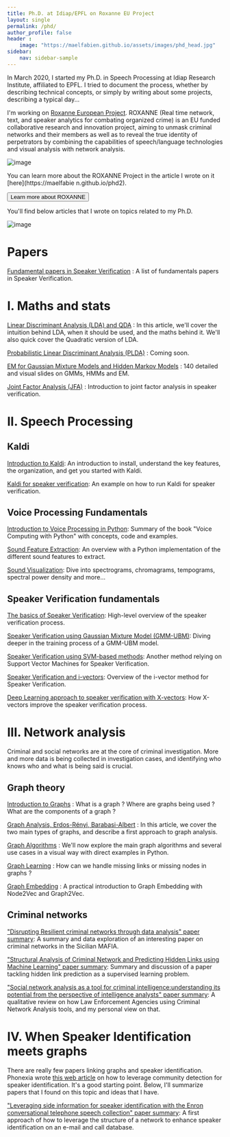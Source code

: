 ```yaml
---
title: Ph.D. at Idiap/EPFL on Roxanne EU Project
layout: single
permalink: /phd/
author_profile: false
header :
    image: "https://maelfabien.github.io/assets/images/phd_head.jpg"
sidebar:
    nav: sidebar-sample
---
```


In March 2020, I started my Ph.D. in Speech Processing at Idiap Research Institute, affiliated to EPFL. I tried to document the process, whether by describing technical concepts, or simply by writing about some projects, describing a typical day...

I'm working on [Roxanne European Project](https://roxanne-euproject.org/). ROXANNE (Real time network, text, and speaker analytics for combating organized crime) is an EU funded collaborative research and innovation project, aiming to unmask criminal networks and their members as well as to reveal the true identity of perpetrators by combining the capabilities of speech/language technologies and visual analysis with network analysis.

![image](https://maelfabien.github.io/assets/images/roxanne-framework.png)

You can learn more about the ROXANNE Project in the article I wrote on it [here](https://maelfabie
n.github.io/phd2).


<input action="action" class="button" type="button" value="Learn more about ROXANNE" onclick="window.location.href='https://maelfabien.github.io/phd2/'" />

You'll find below articles that I wrote on topics related to my Ph.D.

![image](https://maelfabien.github.io/assets/images/phd_tech.png)

# Papers

[Fundamental papers in Speaker Verification](https://maelfabien.github.io/signal/papers_speech) : A list of fundamentals papers in Speaker Verification.

# I. Maths and stats

[Linear Discriminant Analysis (LDA) and QDA](https://maelfabien.github.io/machinelearning/LDA/) : In this article, we'll cover the intuition behind LDA, when it should be used, and the maths behind it. We'll also quick cover the Quadratic version of LDA.

[Probabilistic Linear Discriminant Analysis (PLDA)](https://maelfabien.github.io/machinelearning/PLDA/) : Coming soon.

[EM for Gaussian Mixture Models and Hidden Markov Models](https://maelfabien.github.io/machinelearning/GMM/) : 140 detailed and visual slides on GMMs, HMMs and EM.

[Joint Factor Analysis (JFA)](https://maelfabien.github.io/machinelearning/JFA/) : Introduction to joint factor analysis in speaker verification.

# II. Speech Processing

## Kaldi

[Introduction to Kaldi](https://maelfabien.github.io/signal/kaldi/): An introduction to install, understand the key features, the organization, and get you started with Kaldi.

[Kaldi for speaker verification](https://maelfabien.github.io/signal/kaldi2/): An example on how to run Kaldi for speaker verification.

## Voice Processing Fundamentals

[Introduction to Voice Processing in Python](https://maelfabien.github.io/machinelearning/Speech8/#): Summary of the book "Voice Computing with Python" with concepts, code and examples.

[Sound Feature Extraction](https://maelfabien.github.io/machinelearning/Speech9/#): An overview with a Python implementation of the different sound features to extract.

[Sound Visualization](https://maelfabien.github.io/machinelearning/Speech10/#): Dive into spectrograms, chromagrams, tempograms, spectral power density and more...

## Speaker Verification fundamentals

[The basics of Speaker Verification](https://maelfabien.github.io/machinelearning/basics_speech/): High-level overview of the speaker verification process.

[Speaker Verification using Gaussian Mixture Model (GMM-UBM)](https://maelfabien.github.io/machinelearning/Speech1/): Diving deeper in the training process of a GMM-UBM model.

[Speaker Verification using SVM-based methods](https://maelfabien.github.io/machinelearning/Speech2/#): Another method relying on Support Vector Machines for Speaker Verification.

[Speaker Verification and i-vectors](https://maelfabien.github.io/machinelearning/Speech3/#): Overview of the i-vector method for Speaker Verification. 

[Deep Learning approach to speaker verification with X-vectors](https://maelfabien.github.io/machinelearning/Speech4/#): How X-vectors improve the speaker verification process.

# III. Network analysis

Criminal and social networks are at the core of criminal investigation. More and more data is being collected in investigation cases, and identifying who knows who and what is being said is crucial.

## Graph theory

[Introduction to Graphs](https://maelfabien.github.io/machinelearning/graph_1/) : What is a graph ? Where are graphs being used ? What are the components of a graph ?

[Graph Analysis, Erdos-Rényi, Barabasi-Albert](https://maelfabien.github.io/machinelearning/graph_2/) : In this article, we cover the two main types of graphs, and describe a first approach to graph analysis. 

[Graph Algorithms](https://maelfabien.github.io/machinelearning/graph_3/) : We'll now explore the main graph algorithms and several use cases in a visual way with direct examples in Python. 

[Graph Learning](https://maelfabien.github.io/machinelearning/graph_4/) : How can we handle missing links or missing nodes in graphs ? 

[Graph Embedding](https://maelfabien.github.io/machinelearning/graph_5/) : A practical introduction to Graph Embedding with Node2Vec and Graph2Vec.

## Criminal networks

["Disrupting Resilient criminal networks through data analysis" paper summary](https://maelfabien.github.io/machinelearning/sicilian/): A summary and data exploration of an interesting paper on criminal networks in the Sicilian MAFIA.

["Structural Analysis of Criminal Network and Predicting Hidden Links using Machine Learning" paper summary](https://maelfabien.github.io/machinelearning/mlnetwork/): Summary and discussion of a paper tackling hidden link prediction as a supervised learning problem.

["Social network analysis as a tool for criminal intelligence:understanding its potential from the perspective of intelligence analysts" paper summary](https://maelfabien.github.io/machinelearning/sn_crime/): A qualitative review on how Law Enforcement Agencies using Criminal Network Analysis tools, and my personal view on that.

# IV. When Speaker Identification meets graphs

There are really few papers linking graphs and speaker identification. Phonexia wrote [this web article](https://graphaware.com/analytics/2019/01/28/speaker-identification-meets-graphs.html) on how to leverage community detection for speaker identification. It's a good starting point. Below, I'll summarize papers that I found on this topic and ideas that I have.

["Leveraging side information for speaker identification with the Enron conversational telephone speech collection" paper summary](https://maelfabien.github.io/machinelearning/graphspeak/): A first approach of how to leverage the structure of a network to enhance speaker identification on an e-mail and call database.

<!-- [image](https://maelfabien.github.io/assets/images/phd_process.png) -->

<script type="text/javascript" src="//downloads.mailchimp.com/js/signup-forms/popup/unique-methods/embed.js" data-dojo-config="usePlainJson: true, isDebug: false"></script><script type="text/javascript">window.dojoRequire(["mojo/signup-forms/Loader"], function(L) { L.start({"baseUrl":"mc.us3.list-manage.com","uuid":"c76a8e2ec2bd989affb9a074f","lid":"4646542adb","uniqueMethods":true}) })</script>

